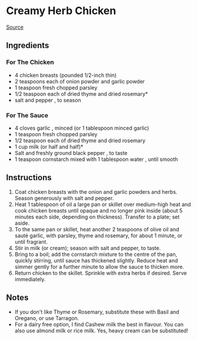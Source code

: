 # Creamy Herb Chicken
[Source](https://cafedelites.com/quick-easy-creamy-herb-chicken/)

## Ingredients
### For The Chicken

* 4 chicken breasts (pounded 1/2-inch thin)
* 2 teaspoons each of onion powder and garlic powder
* 1 teaspoon fresh chopped parsley
* 1/2 teaspoon each of dried thyme and dried rosemary*
* salt and pepper , to season

### For The Sauce

* 4 cloves garlic , minced (or 1 tablespoon minced garlic)
* 1 teaspoon fresh chopped parsley
* 1/2 teaspoon each of dried thyme and dried rosemary
* 1 cup milk (or half and half)*
* Salt and freshly ground black pepper , to taste
* 1 teaspoon cornstarch mixed with 1 tablespoon water , until smooth

## Instructions
1. Coat chicken breasts with the onion and garlic powders and herbs. Season generously with salt and pepper.
2. Heat 1 tablespoon of oil a large pan or skillet over medium-high heat and cook chicken breasts until opaque and no longer pink inside (about 5 minutes each side, depending on thickness). Transfer to a plate; set aside.
3. To the same pan or skillet, heat another 2 teaspoons of olive oil and sauté garlic, with parsley, thyme and rosemary, for about 1 minute, or until fragrant.
4. Stir in milk (or cream); season with salt and pepper, to taste.
5. Bring to a boil; add the cornstarch mixture to the centre of the pan, quickly stirring, until sauce has thickened slightly. Reduce heat and simmer gently for a further minute to allow the sauce to thicken more.
6. Return chicken to the skillet. Sprinkle with extra herbs if desired. Serve immediately.

## Notes
* If you don't like Thyme or Rosemary, substitute these with Basil and Oregano, or use Tarragon.
* For a dairy free option, I find Cashew milk the best in flavour. You can also use almond milk or rice milk. Yes, heavy cream can be substituted!
